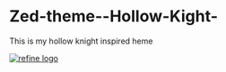 # Zed-theme--Hollow-Kight-
This is my hollow knight inspired heme 

<a href="https://refine.dev/">
    <img alt="refine logo" src="./Screenshot 2025-10-27 at 09.08.11.png">
</a>
